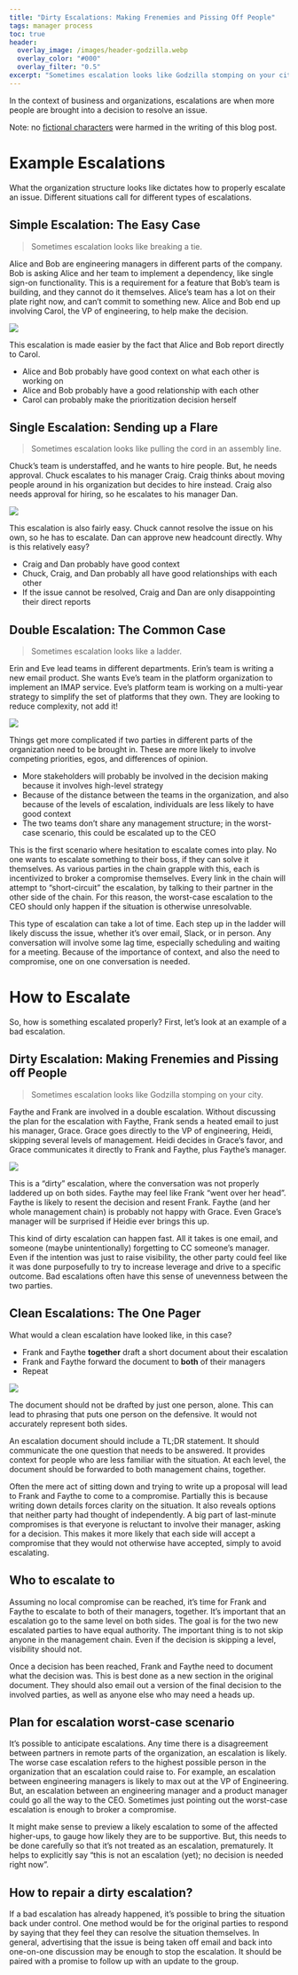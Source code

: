 ```yaml
---
title: "Dirty Escalations: Making Frenemies and Pissing Off People"
tags: manager process
toc: true
header:
  overlay_image: /images/header-godzilla.webp
  overlay_color: "#000"
  overlay_filter: "0.5"
excerpt: "Sometimes escalation looks like Godzilla stomping on your city"
---
```


In the context of business and organizations, escalations are when more people are brought into a decision to resolve an issue. 

Note: no [fictional characters](https://en.wikipedia.org/wiki/Alice_and_Bob#Cast_of_characters) were harmed in the writing of this blog post. 

# Example Escalations

What the organization structure looks like dictates how to properly escalate an issue. Different situations call for different types of escalations. 


## Simple Escalation: The Easy Case 


> Sometimes escalation looks like breaking a tie.

Alice and Bob are engineering managers in different parts of the company. Bob is asking Alice and her team to implement a dependency, like single sign-on functionality. This is a requirement for a feature that Bob’s team is building, and they cannot do it themselves. Alice’s team has a lot on their plate right now, and can’t commit to something new. Alice and Bob end up involving Carol, the VP of engineering, to help make the decision. 


![](/blog/images/escalations1.png)


This escalation is made easier by the fact that Alice and Bob report directly to Carol. 


- Alice and Bob probably have good context on what each other is working on 
- Alice and Bob probably have a good relationship with each other 
- Carol can probably make the prioritization decision herself 


## Single Escalation: Sending up a Flare 


> Sometimes escalation looks like pulling the cord in an assembly line.

Chuck’s team is understaffed, and he wants to hire people. But, he needs approval. Chuck escalates to his manager Craig. Craig thinks about moving people around in his organization but decides to hire instead. Craig also needs approval for hiring, so he escalates to his manager Dan. 

![](/blog/images/escalations2.png)

This escalation is also fairly easy. Chuck cannot resolve the issue on his own, so he has to escalate. Dan can approve new headcount directly. Why is this relatively easy? 


- Craig and Dan probably have good context 
- Chuck, Craig, and Dan probably all have good relationships with each other 
- If the issue cannot be resolved, Craig and Dan are only disappointing their direct reports


## Double Escalation: The Common Case 


> Sometimes escalation looks like a ladder.

Erin and Eve lead teams in different departments. Erin’s team is writing a new email product. She wants Eve’s team in the platform organization to implement an IMAP service. Eve’s platform team is working on a multi-year strategy to simplify the set of platforms that they own. They are looking to reduce complexity, not add it! 


![](/blog/images/escalations3.png)


Things get more complicated if two parties in different parts of the organization need to be brought in. These are more likely to involve competing priorities, egos, and differences of opinion.


- More stakeholders will probably be involved in the decision making because it involves high-level strategy 
- Because of the distance between the teams in the organization, and also because of the levels of escalation, individuals are less likely to have good context
- The two teams don’t share any management structure; in the worst-case scenario, this could be escalated up to the CEO

This is the first scenario where hesitation to escalate comes into play. No one wants to escalate something to their boss, if they can solve it themselves. As various parties in the chain grapple with this, each is incentivized to broker a compromise themselves. Every link in the chain will attempt to “short-circuit” the escalation, by talking to their partner in the other side of the chain. For this reason, the worst-case escalation to the CEO should only happen if the situation is otherwise unresolvable.

This type of escalation can take a lot of time. Each step up in the ladder will likely discuss the issue, whether it’s over email, Slack, or in person. Any conversation will involve some lag time, especially scheduling and waiting for a meeting. Because of the importance of context, and also the need to compromise, one on one conversation is needed. 

# How to Escalate

So, how is something escalated properly? First, let’s look at an example of a bad escalation.


## Dirty Escalation: Making Frenemies and Pissing off People 


> Sometimes escalation looks like Godzilla stomping on your city. 

Faythe and Frank are involved in a double escalation. Without discussing the plan for the escalation with Faythe, Frank sends a heated email to just his manager, Grace. Grace goes directly to the VP of engineering, Heidi, skipping several levels of management. Heidi decides in Grace’s favor, and Grace communicates it directly to Frank and Faythe, plus Faythe’s manager. 


![](/blog/images/escalations4.png)


This is a “dirty” escalation, where the conversation was not properly laddered up on both sides. Faythe may feel like Frank “went over her head”. Faythe is likely to resent the decision and resent Frank. Faythe (and her whole management chain) is probably not happy with Grace. Even Grace’s manager will be surprised if Heidie ever brings this up. 

This kind of dirty escalation can happen fast. All it takes is one email, and someone (maybe unintentionally) forgetting to CC someone’s manager. Even if the intention was just to raise visibility, the other party could feel like it was done purposefully to try to increase leverage and drive to a specific outcome. Bad escalations often have this sense of unevenness between the two parties. 


## Clean Escalations: The One Pager 

What would a clean escalation have looked like, in this case? 

- Frank and Faythe **together** draft a short document about their escalation
- Frank and Faythe forward the document to **both** of their managers
- Repeat 


![](/blog/images/escalations5.png)


The document should not be drafted by just one person, alone. This can lead to phrasing that puts one person on the defensive. It would not accurately represent both sides. 

An escalation document should include a TL;DR statement. It should communicate the one question that needs to be answered. It provides context for people who are less familiar with the situation. At each level, the document should be forwarded to both management chains, together.

Often the mere act of sitting down and trying to write up a proposal will lead to Frank and Faythe to come to a compromise. Partially this is because writing down details forces clarity on the situation. It also reveals options that neither party had thought of independently. A big part of last-minute compromises is that everyone is reluctant to involve their manager, asking for a decision. This makes it more likely that each side will accept a compromise that they would not otherwise have accepted, simply to avoid escalating.

## Who to escalate to 

Assuming no local compromise can be reached, it’s time for Frank and Faythe to escalate to both of their managers, together. It’s important that an escalation go to the same level on both sides. The goal is for the two new escalated parties to have equal authority. The important thing is to not skip anyone in the management chain. Even if the decision is skipping a level, visibility should not.

Once a decision has been reached,  Frank and Faythe need to document what the decision was. This is best done as a new section in the original document. They should also email out a version of the final decision to the involved parties, as well as anyone else who may need a heads up.


## Plan for escalation worst-case scenario 

It’s possible to anticipate escalations. Any time there is a disagreement between partners in remote parts of the organization, an escalation is likely. The worse case escalation refers to the highest possible person in the organization that an escalation could raise to. For example, an escalation between engineering managers is likely to max out at the VP of Engineering. But, an escalation between an engineering manager and a product manager could go all the way to the CEO. Sometimes just pointing out the worst-case escalation is enough to broker a compromise.

It might make sense to preview a likely escalation to some of the affected higher-ups, to gauge how likely they are to be supportive. But, this needs to be done carefully so that it’s not treated as an escalation, prematurely. It helps to explicitly say “this is not an escalation (yet); no decision is needed right now”. 


## How to repair a dirty escalation?

If a bad escalation has already happened, it’s possible to bring the situation back under control. One method would be for the original parties to respond by saying that they feel they can resolve the situation themselves. In general, advertising that the issue is being taken off email and back into one-on-one discussion may be enough to stop the escalation. It should be paired with a promise to follow up with an update to the group. 

